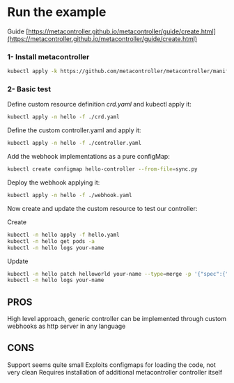 # Run the example

Guide [https://metacontroller.github.io/metacontroller/guide/create.html](https://metacontroller.github.io/metacontroller/guide/create.html)

### 1- Install metacontroller

```bash
kubectl apply -k https://github.com/metacontroller/metacontroller/manifests/production
```

### 2- Basic test

Define custom resource definition *crd.yaml* and kubectl apply it:

```bash
kubectl apply -n hello -f ./crd.yaml
```
Define the custom controller.yaml and apply it:
```bash
kubectl apply -n hello -f ./controller.yaml
```
Add the webhook implementations as a pure configMap:
```bash
kubectl create configmap hello-controller --from-file=sync.py
```
Deploy the webhook applying it:
```bash
kubectl apply -n hello -f ./webhook.yaml
```
Now create and update the custom resource to test our controller:

Create
```bash
kubectl -n hello apply -f hello.yaml
kubectl -n hello get pods -a
kubectl -n hello logs your-name
```
Update
```bash
kubectl -n hello patch helloworld your-name --type=merge -p '{"spec":{"who":"My Name"}}'
kubectl -n hello logs your-name
```

## PROS

High level approach, generic controller can be implemented through custom webhooks as http server in any language


## CONS

Support seems quite small
Exploits configmaps for loading the code, not very clean
Requires installation of additional metacontroller controller itself

